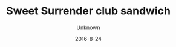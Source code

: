 ---
title: 'Sweet Surrender club sandwich'
description: 'Økologisk hjemmebagt grovbolle med pesto mayonnaise, salatblade, sesam stegt kylling, bacon, syltede rødløg og frisk tomat. Kan bestilles som en salat. Vælg mellem økologisk grovbolle, rugbrød eller glutenfri brød (glutenfri +20kr.)'
image: b2507aca971c5f63f884045c336dcfdc3d5939a2
price: '60'
size: '2'
color: '#ffffff'
category: sandwichSalad
meta:
    id: 31147b8d989100bed3602cc8e3e340ea0142ebca
    parentId: f20f57fa9c3d8bff0902cfb33f350091a3a48d51
    language: da
date: '2016-8-24'
author: Unknown
---